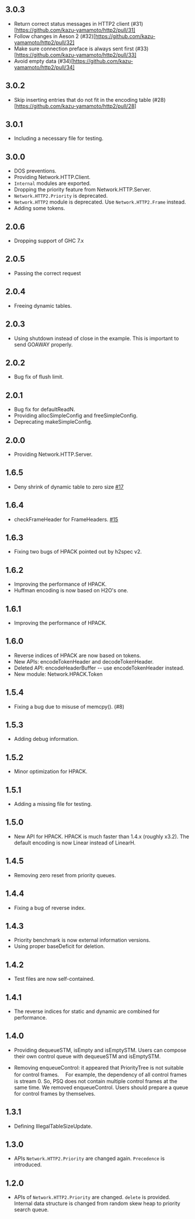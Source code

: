 ## 3.0.3

* Return correct status messages in HTTP2 client
  (#31)[https://github.com/kazu-yamamoto/http2/pull/31]
* Follow changes in Aeson 2
  (#32)[https://github.com/kazu-yamamoto/http2/pull/32]
* Make sure connection preface is always sent first
  (#33)[https://github.com/kazu-yamamoto/http2/pull/33]
* Avoid empty data
  (#34)[https://github.com/kazu-yamamoto/http2/pull/34]

## 3.0.2

* Skip inserting entries that do not fit in the encoding table
  (#28)[https://github.com/kazu-yamamoto/http2/pull/28]

## 3.0.1

* Including a necessary file for testing.

## 3.0.0

* DOS preventions.
* Providing Network.HTTP.Client.
* `Internal` modules are exported.
* Dropping the priority feature from Network.HTTP.Server.
* `Network.HTTP2.Priority` is deprecated.
* `Network.HTTP2` module is deprecated. Use `Network.HTTP2.Frame` instead.
* Adding some tokens.

## 2.0.6

* Dropping support of GHC 7.x

## 2.0.5

* Passing the correct request

## 2.0.4

* Freeing dynamic tables.

## 2.0.3

* Using shutdown instead of close in the example. This is important to
  send GOAWAY properly.

## 2.0.2

* Bug fix of flush limit.

## 2.0.1

* Bug fix for defaultReadN.
* Providing allocSimpleConfig and freeSimpleConfig.
* Deprecating makeSimpleConfig.

## 2.0.0

* Providing Network.HTTP.Server.

## 1.6.5

* Deny shrink of dynamic table to zero size
  [#17](https://github.com/kazu-yamamoto/http2/pull/17)

## 1.6.4

* checkFrameHeader for FrameHeaders.
  [#15](https://github.com/kazu-yamamoto/http2/pull/15)

## 1.6.3

* Fixing two bugs of HPACK pointed out by h2spec v2.

## 1.6.2

* Improving the performance of HPACK.
* Huffman encoding is now based on H2O's one.

## 1.6.1

* Improving the performance of HPACK.

## 1.6.0

* Reverse indices of HPACK are now based on tokens.
* New APIs: encodeTokenHeader and decodeTokenHeader.
* Deleted API: encodeHeaderBuffer -- use encodeTokenHeader instead.
* New module: Network.HPACK.Token

## 1.5.4

* Fixing a bug due to misuse of memcpy(). (#8)

## 1.5.3

* Adding debug information.

## 1.5.2

* Minor optimization for HPACK.

## 1.5.1

* Adding a missing file for testing.

## 1.5.0

* New API for HPACK. HPACK is much faster than 1.4.x (roughly x3.2).
  The default encoding is now Linear instead of LinearH.

## 1.4.5

* Removing zero reset from priority queues.

## 1.4.4

* Fixing a bug of reverse index.

## 1.4.3

* Priority benchmark is now external information versions.
* Using proper baseDeficit for deletion.

## 1.4.2

* Test files are now self-contained.

## 1.4.1

* The reverse indices for static and dynamic are combined for performance.

## 1.4.0

* Providing dequeueSTM, isEmpty and isEmptySTM. Users can compose
  their own control queue with dequeueSTM and isEmptySTM.

* Removing enqueueControl: it appeared that PriorityTree is not
  suitable for control frames. 　For example, the dependency of all
  control frames is stream 0.  So, PSQ does not contain multiple
  control frames at the same time.  We removed enqueueControl. Users
  should prepare a queue for control frames by themselves.

## 1.3.1

* Defining IllegalTableSizeUpdate.

## 1.3.0

* APIs `Network.HTTP2.Priority` are changed again. `Precedence` is introduced.

## 1.2.0

* APIs of `Network.HTTP2.Priority` are changed. `delete` is provided. Internal data structure is changed from random skew heap to priority search queue.
